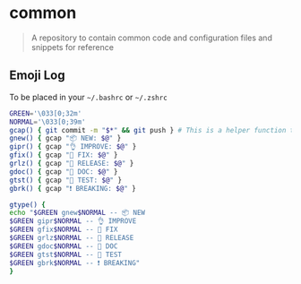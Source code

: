 # common

> A repository to contain common code and configuration files and snippets for reference

## Emoji Log

To be placed in your `~/.bashrc` or `~/.zshrc`

```bash
GREEN='\033[0;32m'
NORMAL='\033[0;39m'
gcap() { git commit -m "$*" && git push } # This is a helper function that is NEVER called
gnew() { gcap "📦 NEW: $@" }
gipr() { gcap "👌 IMPROVE: $@" }
gfix() { gcap "🐛 FIX: $@" }
grlz() { gcap "🚀 RELEASE: $@" }
gdoc() { gcap "📖 DOC: $@" }
gtst() { gcap "🧪️ TEST: $@" }
gbrk() { gcap "❗️ BREAKING: $@" }

gtype() {
echo "$GREEN gnew$NORMAL -- 📦 NEW
$GREEN gipr$NORMAL -- 👌 IMPROVE
$GREEN gfix$NORMAL -- 🐛 FIX
$GREEN grlz$NORMAL -- 🚀 RELEASE
$GREEN gdoc$NORMAL -- 📖 DOC
$GREEN gtst$NORMAL -- 🧪️ TEST
$GREEN gbrk$NORMAL -- ❗️ BREAKING"
}

```
